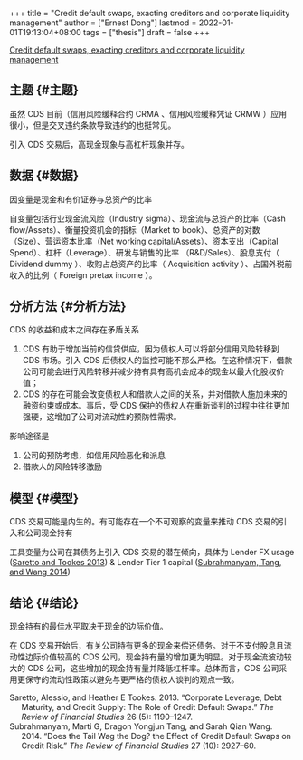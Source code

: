 +++
title = "Credit default swaps, exacting creditors and corporate liquidity management"
author = ["Ernest Dong"]
lastmod = 2022-01-01T19:13:04+08:00
tags = ["thesis"]
draft = false
+++

[Credit default swaps, exacting creditors and corporate liquidity management](https://www.sciencedirect.com/science/article/pii/S0304405X17300247)


## 主题 {#主题}

虽然 CDS 目前（信用风险缓释合约 CRMA 、信用风险缓释凭证 CRMW ）应用很小，但是交叉违约条款导致违约的也挺常见。

引入 CDS 交易后，高现金现象与高杠杆现象并存。


## 数据 {#数据}

因变量是现金和有价证券与总资产的比率

自变量包括行业现金流风险（Industry sigma）、现金流与总资产的比率（Cash flow/Assets）、衡量投资机会的指标（Market to book）、总资产的对数（Size）、营运资本比率（Net working capital/Assets）、资本支出（Capital Spend）、杠杆（Leverage）、研发与销售的比率 （R&D/Sales）、股息支付（ Dividend dummy ）、收购占总资产的比率（ Acquisition activity ）、占国外税前收入的比例（ Foreign pretax income ）。


## 分析方法 {#分析方法}

CDS 的收益和成本之间存在矛盾关系

1.  CDS 有助于增加当前的信贷供应，因为债权人可以将部分信用风险转移到 CDS 市场。引入 CDS 后债权人的监控可能不那么严格。在这种情况下，借款公司可能会进行风险转移并减少持有具有高机会成本的现金以最大化股权价值；
2.  CDS 的存在可能会改变债权人和借款人之间的关系，并对借款人施加未来的融资约束或成本。事后，受 CDS 保护的债权人在重新谈判的过程中往往更加强硬，这增加了公司对流动性的预防性需求。

影响途径是

1.  公司的预防考虑，如信用风险恶化和派息
2.  借款人的风险转移激励


## 模型 {#模型}

CDS 交易可能是内生的。有可能存在一个不可观察的变量来推动 CDS 交易的引入和公司现金持有

工具变量为公司在其债务上引入 CDS 交易的潜在倾向，具体为 Lender FX usage (<a href="#citeproc_bib_item_1">Saretto and Tookes 2013</a>) & Lender Tier 1 capital (<a href="#citeproc_bib_item_2">Subrahmanyam, Tang, and Wang 2014</a>)


## 结论 {#结论}

现金持有的最佳水平取决于现金的边际价值。

在 CDS 交易开始后，有关公司持有更多的现金来偿还债务。对于不支付股息且流动性边际价值较高的 CDS 公司，现金持有量的增加更为明显。对于现金流波动较大的 CDS 公司，这些增加的现金持有量并降低杠杆率。总体而言，CDS 公司采用更保守的流动性政策以避免与更严格的债权人谈判的观点一致。

<style>.csl-entry{text-indent: -1.5em; margin-left: 1.5em;}</style><div class="csl-bib-body">
  <div class="csl-entry"><a id="citeproc_bib_item_1"></a>Saretto, Alessio, and Heather E Tookes. 2013. “Corporate Leverage, Debt Maturity, and Credit Supply: The Role of Credit Default Swaps.” <i>The Review of Financial Studies</i> 26 (5): 1190–1247.</div>
  <div class="csl-entry"><a id="citeproc_bib_item_2"></a>Subrahmanyam, Marti G, Dragon Yongjun Tang, and Sarah Qian Wang. 2014. “Does the Tail Wag the Dog? the Effect of Credit Default Swaps on Credit Risk.” <i>The Review of Financial Studies</i> 27 (10): 2927–60.</div>
</div>